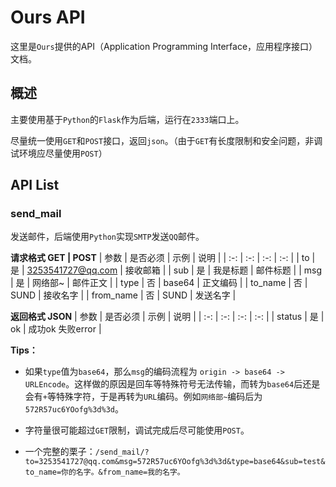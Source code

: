 # Ours API

这里是`Ours`提供的API（Application Programming Interface，应用程序接口）文档。

## 概述

主要使用基于`Python`的`Flask`作为后端，运行在`2333`端口上。

尽量统一使用`GET`和`POST`接口，返回`json`。（由于`GET`有长度限制和安全问题，非调试环境应尽量使用`POST`）

## API List

### send_mail

发送邮件，后端使用`Python`实现`SMTP`发送`QQ`邮件。

**请求格式 GET | POST**
| 参数 | 是否必须 | 示例 | 说明 |
| :-: | :-: | :-: | :-: |
| to | 是 | 3253541727@qq.com | 接收邮箱 |
| sub | 是 | 我是标题 | 邮件标题 |
| msg | 是 | 网络部~ | 邮件正文 |
| type | 否 | base64 | 正文编码 |
| to_name | 否 | SUND | 接收名字 |
| from_name | 否 | SUND | 发送名字 |

**返回格式 JSON**
| 参数 | 是否必须 | 示例 | 说明 |
| :-: | :-: | :-: | :-: |
| status | 是 | ok | 成功ok 失败error |

**Tips：**
* 如果`type`值为`base64`，那么`msg`的编码流程为 `origin -> base64 -> URLEncode`。这样做的原因是回车等特殊符号无法传输，而转为`base64`后还是会有`+`等特殊字符，于是再转为`URL`编码。例如`网络部~`编码后为`572R57uc6YOofg%3d%3d`。

* 字符量很可能超过`GET`限制，调试完成后尽可能使用`POST`。

* 一个完整的栗子：`/send_mail/?to=3253541727@qq.com&msg=572R57uc6YOofg%3d%3d&type=base64&sub=test&to_name=你的名字。&from_name=我的名字。`